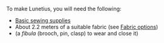 To make Lunetius, you will need the following:
- [Basic sewing supplies](/docs/sewing/basic-sewing-supplies)
- About 2.2 meters of a suitable fabric (see [Fabric options](/docs/patterns/lunetius/fabric))
- (a *fibula* (brooch, pin, clasp) to wear and close it)
